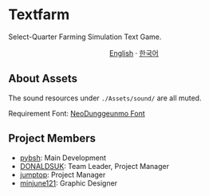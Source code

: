 # Textfarm

Select-Quarter Farming Simulation Text Game.

<p align="center"><a href="https://github.com/pybsh/Textfarm/blob/main/README.md">English</a> · <a href="https://github.com/pybsh/Textfarm/blob/main/README.ko_KR.md">한국어</a></p>

## About Assets
The sound resources under `./Assets/sound/` are all muted.

Requirement Font: [NeoDunggeunmo Font](https://neodgm.dalgona.dev/downloads/neodgm.html)

## Project Members
- [pybsh](https://github.com/pybsh): Main Development
- [DONALDSUK](https://github.com/DONALDSUK): Team Leader, Project Manager
- [jumptop](https://github.com/jumptop): Project Manager
- [minjune121](https://github.com/minjune121): Graphic Designer